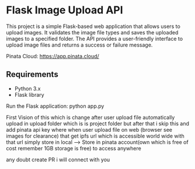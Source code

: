 # Flask Image Upload API

This project is a simple Flask-based web application that allows users to upload images. It validates the image file types and saves the uploaded images to a specified folder. The API provides a user-friendly interface to upload image files and returns a success or failure message.

Pinata Cloud:
https://app.pinata.cloud/

## Requirements

- Python 3.x
- Flask library

Run the Flask application:
python app.py

First Vision of this which is change 
after user upload file automatically upload in upload folder which is is project folder but after that i skip this and add pinata api key where when user upload file on web (browser see images for clearance) that get ipfs url which is accessible world wide with that url
simply store in local --> Store in pinata account(own which is free of cost remember 1GB storage is free) to access anywhere

any doubt create PR i will connect with you
